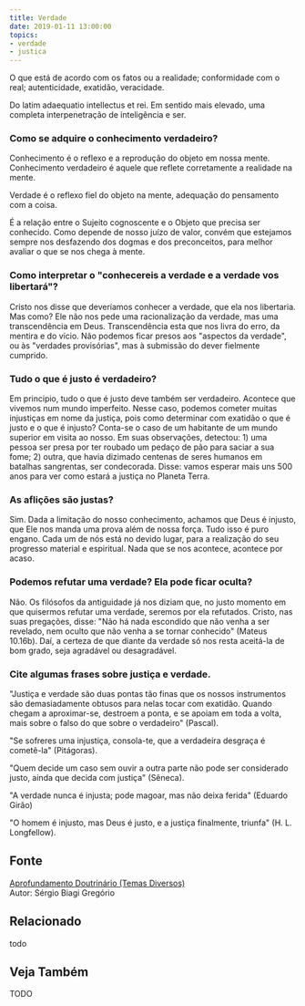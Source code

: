 ```yaml
---
title: Verdade
date: 2019-01-11 13:00:00
topics: 
- verdade
- justica
---
```


O que está de acordo com os fatos ou a realidade; conformidade com o real;
autenticidade, exatidão, veracidade.

Do latim adaequatio intellectus et rei. Em sentido mais elevado, uma
completa interpenetração de inteligência e ser.

### Como se adquire o conhecimento verdadeiro?
Conhecimento é o reflexo e a reprodução do objeto em nossa mente.  Conhecimento
verdadeiro é aquele que reflete corretamente a realidade na mente.

Verdade é o reflexo fiel do objeto na mente, adequação do pensamento
com a coisa.

É a relação entre o Sujeito cognoscente e o Objeto que precisa ser
conhecido. Como depende de nosso juízo de valor, convém que estejamos
sempre nos desfazendo dos dogmas e dos preconceitos, para melhor avaliar
o que se nos chega à mente.

### Como interpretar o "conhecereis a verdade e a verdade vos libertará"?
Cristo nos disse que deveríamos conhecer a verdade, que ela nos
libertaria. Mas como? Ele não nos pede uma racionalização da verdade,
mas uma transcendência em Deus. Transcendência esta que nos livra do
erro, da mentira e do vício. Não podemos ficar presos aos "aspectos da
verdade", ou às "verdades provisórias", mas à submissão do dever
fielmente cumprido.

### Tudo o que é justo é verdadeiro?
Em principio, tudo o que é justo deve também ser verdadeiro. Acontece
que vivemos num mundo imperfeito. Nesse caso, podemos cometer muitas
injustiças em nome da justiça, pois como determinar com exatidão o que é
justo e o que é injusto? Conta-se o caso de um habitante de um mundo
superior em visita ao nosso. Em suas observações, detectou: 1) uma
pessoa ser presa por ter roubado um pedaço de pão para saciar a sua
fome; 2) outra, que havia dizimado centenas de seres humanos em batalhas
sangrentas, ser condecorada. Disse: vamos esperar mais uns 500 anos para
ver como estará a justiça no Planeta Terra.

### As aflições são justas?
Sim. Dada a limitação do nosso conhecimento, achamos que Deus é injusto,
que Ele nos manda uma prova além de nossa força. Tudo isso é puro
engano. Cada um de nós está no devido lugar, para a realização do seu
progresso material e espiritual. Nada que se nos acontece, acontece por
acaso.

### Podemos refutar uma verdade? Ela pode ficar oculta?
Não. Os filósofos da antiguidade já nos diziam que, no justo momento em
que quisermos refutar uma verdade, seremos por ela refutados. Cristo,
nas suas pregações, disse: "Não há nada escondido que não venha a ser
revelado, nem oculto que não venha a se tornar conhecido" (Mateus
10.16b). Daí, a certeza de que diante da verdade só nos resta aceitá-la
de bom grado, seja agradável ou desagradável.

### Cite algumas frases sobre justiça e verdade.

"Justiça e verdade são duas pontas tão finas que os nossos instrumentos
são demasiadamente obtusos para nelas tocar com exatidão. Quando chegam
a aproximar-se, destroem a ponta, e se apoiam em toda a volta, mais
sobre o falso do que sobre o verdadeiro" (Pascal).

"Se sofreres uma injustiça, consola-te, que a verdadeira desgraça é
cometê-la" (Pitágoras).

"Quem decide um caso sem ouvir a outra parte não pode ser considerado
justo, ainda que decida com justiça" (Sêneca).

"A verdade nunca é injusta; pode magoar, mas não deixa ferida" (Eduardo
Girão)

"O homem é injusto, mas Deus é justo, e a justiça finalmente, triunfa"
(H. L. Longfellow).





## Fonte
[Aprofundamento Doutrinário (Temas Diversos)](https://sites.google.com/view/aprofundamentodoutrinario/justiça-e-verdade)  
Autor: Sérgio Biagi Gregório



## Relacionado
todo

## Veja Também
TODO


